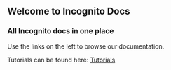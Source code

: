 ## Welcome to Incognito Docs
### All Incognito docs in one place

Use the links on the left to browse our documentation.

Tutorials can be found here:
[Tutorials](#)
